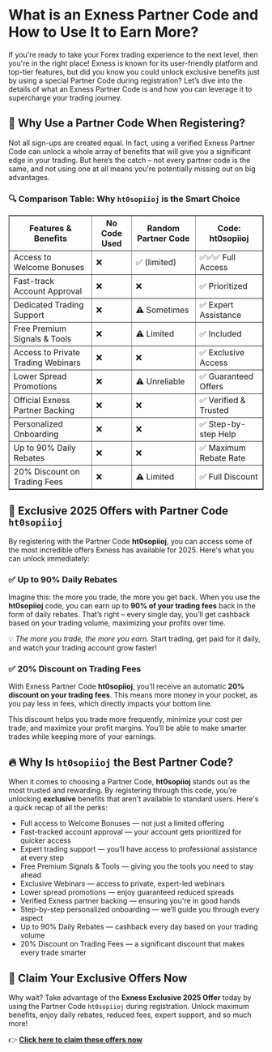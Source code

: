  <h1>What is an Exness Partner Code and How to Use It to Earn More?</h1>
  <p>If you're ready to take your Forex trading experience to the next level, then you're in the right place! Exness is known for its user-friendly platform and top-tier features, but did you know you could unlock exclusive benefits just by using a special Partner Code during registration? Let’s dive into the details of what an Exness Partner Code is and how you can leverage it to supercharge your trading journey.</p>
  <h2>🧾 Why Use a Partner Code When Registering?</h2>
  <p>Not all sign-ups are created equal. In fact, using a verified Exness Partner Code can unlock a whole array of benefits that will give you a significant edge in your trading. But here’s the catch – not every partner code is the same, and not using one at all means you're potentially missing out on big advantages.</p>
  <h3>🔍 Comparison Table: Why <code>ht0sopiioj</code> is the Smart Choice</h3>
  <table border="1" cellpadding="8" cellspacing="0">
    <thead>
      <tr>
        <th>Features & Benefits</th>
        <th>No Code Used</th>
        <th>Random Partner Code</th>
        <th>Code: ht0sopiioj</th>
      </tr>
    </thead>
    <tbody>
      <tr><td>Access to Welcome Bonuses</td><td>❌</td><td>✅ (limited)</td><td>✅✅✅ Full Access</td></tr>
      <tr><td>Fast-track Account Approval</td><td>❌</td><td>❌</td><td>✅ Prioritized</td></tr>
      <tr><td>Dedicated Trading Support</td><td>❌</td><td>⚠️ Sometimes</td><td>✅ Expert Assistance</td></tr>
      <tr><td>Free Premium Signals & Tools</td><td>❌</td><td>⚠️ Limited</td><td>✅ Included</td></tr>
      <tr><td>Access to Private Trading Webinars</td><td>❌</td><td>❌</td><td>✅ Exclusive Access</td></tr>
      <tr><td>Lower Spread Promotions</td><td>❌</td><td>⚠️ Unreliable</td><td>✅ Guaranteed Offers</td></tr>
      <tr><td>Official Exness Partner Backing</td><td>❌</td><td>❌</td><td>✅ Verified & Trusted</td></tr>
      <tr><td>Personalized Onboarding</td><td>❌</td><td>❌</td><td>✅ Step-by-step Help</td></tr>
      <tr><td>Up to 90% Daily Rebates</td><td>❌</td><td>❌</td><td>✅ Maximum Rebate Rate</td></tr>
      <tr><td>20% Discount on Trading Fees</td><td>❌</td><td>⚠️ Limited</td><td>✅ Full Discount</td></tr>
    </tbody>
  </table>
  <h2>🎁 Exclusive 2025 Offers with Partner Code <code>ht0sopiioj</code></h2>
  <p>By registering with the Partner Code <strong>ht0sopiioj</strong>, you can access some of the most incredible offers Exness has available for 2025. Here's what you can unlock immediately:</p>
  <h3>✅ Up to 90% Daily Rebates</h3>
  <p>Imagine this: the more you trade, the more you get back. When you use the <strong>ht0sopiioj</strong> code, you can earn up to <strong>90% of your trading fees</strong> back in the form of daily rebates. That’s right – every single day, you’ll get cashback based on your trading volume, maximizing your profits over time.</p>
  <p>💡 <em>The more you trade, the more you earn.</em> Start trading, get paid for it daily, and watch your trading account grow faster!</p>
  <h3>✅ 20% Discount on Trading Fees</h3>
  <p>With Exness Partner Code <strong>ht0sopiioj</strong>, you’ll receive an automatic <strong>20% discount on your trading fees</strong>. This means more money in your pocket, as you pay less in fees, which directly impacts your bottom line.</p>
  <p>This discount helps you trade more frequently, minimize your cost per trade, and maximize your profit margins. You’ll be able to make smarter trades while keeping more of your earnings.</p>
  <h2>🔥 Why Is <code>ht0sopiioj</code> the Best Partner Code?</h2>
  <p>When it comes to choosing a Partner Code, <strong>ht0sopiioj</strong> stands out as the most trusted and rewarding. By registering through this code, you’re unlocking <strong>exclusive</strong> benefits that aren't available to standard users. Here's a quick recap of all the perks:</p>
  <ul>
    <li>Full access to Welcome Bonuses — not just a limited offering</li>
    <li>Fast-tracked account approval — your account gets prioritized for quicker access</li>
    <li>Expert trading support — you’ll have access to professional assistance at every step</li>
    <li>Free Premium Signals & Tools — giving you the tools you need to stay ahead</li>
    <li>Exclusive Webinars — access to private, expert-led webinars</li>
    <li>Lower spread promotions — enjoy guaranteed reduced spreads</li>
    <li>Verified Exness partner backing — ensuring you're in good hands</li>
    <li>Step-by-step personalized onboarding — we’ll guide you through every aspect</li>
    <li>Up to 90% Daily Rebates — cashback every day based on your trading volume</li>
    <li>20% Discount on Trading Fees — a significant discount that makes every trade smarter</li>
  </ul>
  <h2>🎯 Claim Your Exclusive Offers Now</h2>
  <p>Why wait? Take advantage of the <strong>Exness Exclusive 2025 Offer</strong> today by using the Partner Code <code>ht0sopiioj</code> during registration. Unlock maximum benefits, enjoy daily rebates, reduced fees, expert support, and so much more!</p>
  <p>
    👉 <a href="https://one.exnesstrack.org/a/ht0sopiioj" target="_blank" rel="noopener noreferrer">
      <strong>Click here to claim these offers now</strong>
    </a>
  </p>
</body>
</html>
